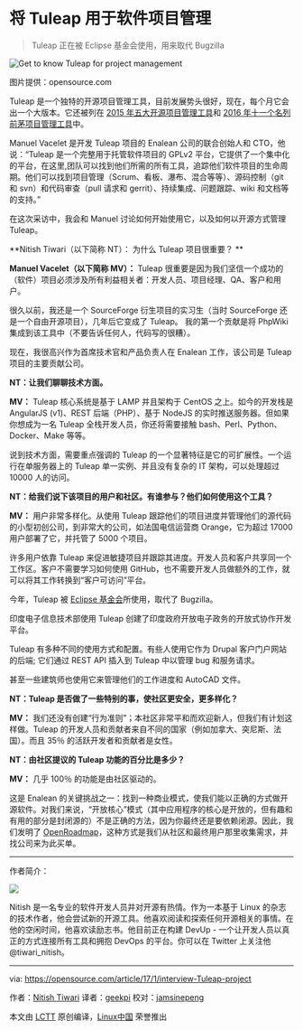 将 Tuleap 用于软件项目管理
============================================================

> Tuleap 正在被 Eclipse 基金会使用，用来取代 Bugzilla

 ![Get to know Tuleap for project management](https://opensource.com/sites/default/files/styles/image-full-size/public/images/education/rh_003588_01_rd3os.combacktoschoolseriesk12_rh_021x_0.png?itok=kOixOaEU "Get to know Tuleap for project management") 

图片提供：opensource.com

Tuleap 是一个独特的开源项目管理工具，目前发展势头很好，现在，每个月它会出一个大版本。它还被列在 [2015 年五大开源项目管理工具][1]和 [2016 年十一个名列前茅项目管理工具][2]中。

Manuel Vacelet 是开发 Tuleap 项目的 Enalean 公司的联合创始人和 CTO，他说：“Tuleap 是一个完整用于托管软件项目的 GPLv2 平台，它提供了一个集中化的平台，在这里,团队可以找到他们所需的所有工具，追踪他们软件项目的生命周期。他们可以找到项目管理（Scrum、看板、瀑布、混合等等）、源码控制（git 和 svn）和代码审查（pull 请求和 gerrit）、持续集成、问题跟踪、wiki 和文档等的支持。”

在这次采访中，我会和 Manuel 讨论如何开始使用它，以及如何以开源方式管理 Tuleap。

**Nitish Tiwari（以下简称 NT）： 为什么 Tuleap 项目很重要？ **

**Manuel Vacelet（以下简称 MV）：** Tuleap 很重要是因为我们坚信一个成功的（软件）项目必须涉及所有利益相关者：开发人员、项目经理、QA、客户和用户。

很久以前，我还是一个 SourceForge 衍生项目的实习生（当时 SourceForge 还是一个自由开源项目），几年后它变成了 Tuleap。 我的第一个贡献是将 PhpWiki 集成到该工具中（不要告诉任何人，代码写的很糟）。

现在，我很高兴作为首席技术官和产品负责人在 Enalean 工作，该公司是 Tuleap 项目的主要贡献公司。

**NT：让我们聊聊技术方面。**

**MV：** Tuleap 核心系统是基于 LAMP 并且架构于 CentOS 之上。如今的开发栈是 AngularJS (v1)、REST 后端（PHP）、基于 NodeJS 的实时推送服务器。但如果你想成为一名 Tuleap 全栈开发人员，你还将需要接触 bash、Perl、Python、Docker、Make 等等。

说到技术方面，需要重点强调的 Tuleap 的一个显著特征是它的可扩展性。一个运行在单服务器上的 Tuleap 单一实例、并且没有复杂的 IT 架构，可以处理超过 10000 人的访问。

**NT：给我们说下该项目的用户和社区。有谁参与？他们如何使用这个工具？**

**MV：** 用户非常多样化。从使用 Tuleap 跟踪他们的项目进度并管理他们的源代码的小型初创公司，到非常大的公司，如法国电信运营商 Orange，它为超过 17000 用户部署了它，并托管了 5000 个项目。

许多用户依靠 Tuleap 来促进敏捷项目并跟踪其进度。开发人员和客户共享同一个工作区。客户不需要学习如何使用 GitHub，也不需要开发人员做额外的工作，就可以将其工作转换到“客户可访问”平台。

今年，Tuleap 被 [Eclipse 基金会][3]所使用，取代了 Bugzilla。

印度电子信息技术部使用 Tuleap 创建了印度政府开放电子政务的开放式协作开发平台。

Tuleap 有多种不同的使用方式和配置。有些人使用它作为 Drupal 客户门户网站的后端; 它们通过 REST API 插入到 Tuleap 中以管理 bug 和服务请求。

甚至一些建筑师也使用它来管理他们的工作进度和 AutoCAD 文件。

**NT：Tuleap 是否做了一些特别的事，使社区更安全，更多样化？**

**MV：** 我们还没有创建“行为准则”；本社区非常平和而欢迎新人，但我们有计划这样做。Tuleap 的开发人员和贡献者来自不同的国家（例如加拿大、突尼斯、法国）。而且 35％ 的活跃开发者和贡献者是女性。

**NT：由社区提议的 Tuleap 功能的百分比是多少？**

**MV：** 几乎 100％ 的功能是由社区驱动的。

这是 Enalean 的关键挑战之一：找到一种商业模式，使我们能以正确的方式做开源软件。对我们来说，“开放核心”模式（其中应用程序的核心是开放的，但有趣和有用的部分是封闭源的）不是正确的方法，因为你最终还是要依赖闭源。因此，我们发明了 [OpenRoadmap][4]，这种方式是我们从社区和最终用户那里收集需求，并找公司来为此买单。


--------------------------------------------------------------------------------

作者简介：

![](https://opensource.com/sites/default/files/styles/profile_pictures/public/nitish-crop.png?itok=h4PaLDQq)

Nitish 是一名专业的软件开发人员并对开源有热情。作为一本基于 Linux 的杂志的技术作者，他会尝试新的开源工具。他喜欢阅读和探索任何开源相关的事情。在他的空闲时间，他喜欢读励志书。他目前正在构建 DevUp - 一个让开发人员以真正的方式连接所有工具和拥抱 DevOps 的平台。你可以在 Twitter 上关注他 @tiwari_nitish。

--------------------------------------------------------------------------------

via: https://opensource.com/article/17/1/interview-Tuleap-project

作者：[Nitish Tiwari][a]
译者：[geekpi](https://github.com/geeki)
校对：[jamsinepeng](https://github.com/jasminepeng)

本文由 [LCTT](https://github.com/LCTT/TranslateProject) 原创编译，[Linux中国](https://linux.cn/) 荣誉推出

[a]:https://opensource.com/users/tiwarinitish86
[1]:https://opensource.com/business/15/1/top-project-management-tools-2015
[2]:https://opensource.com/business/16/3/top-project-management-tools-2016
[3]:http://www.eclipse.org/
[4]:https://blog.enalean.com/enalean-open-roadmap-how-it-works/
